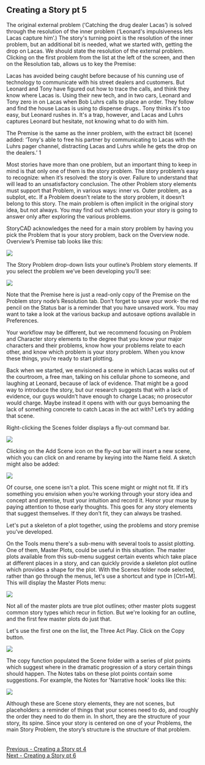 ## Creating a Story pt 5 ##
The original external problem (‘Catching the drug dealer Lacas’) is solved through the resolution of the inner problem (‘Leonard's impulsiveness lets Lacas capture him’.) The story's turning point is the resolution of the inner problem, but an additional bit is needed, what we started with, getting the drop on Lacas. We should state the resolution of the external problem.  Clicking on the first problem from the list at the left of the screen, and then on the Resolution tab, allows us to key the Premise:

Lacas has avoided being caught before because of his cunning use of technology to communicate with his street dealers and customers. But Leonard and Tony have figured out how to trace the calls, and think they know where Lacas is. Using their new tech, and in two cars, Leonard and Tony zero in on Lacas when Bob Luhrs calls to place an order. They follow and find the house Lacas is using to dispense drugs.. Tony thinks it's too easy, but Leonard rushes in. It's a trap, however, and Lacas and Luhrs captures Leonard but hesitate, not knowing what to do with him.

The Premise is the same as the inner problem, with the extract bit (scene) added: ‘Tony's able to free his partner by communicating to Lacas with the Luhrs pager channel, distracting Lacas and Luhrs while he gets the drop on the dealers.’ 
1

Most stories have more than one problem, but an important thing to keep in mind is that only one of them is the story problem. The story problem’s easy to recognize: when it’s resolved: the story is over. Failure to understand that will lead to an unsatisfactory conclusion. The other Problem story elements must support that Problem, in various ways: inner vs. Outer problem, as a subplot, etc. If a Problem doesn’t relate to the story problem, it doesn’t belong to this story. The main problem is often implicit in the original story idea, but not always. You may find out which question your story is going to answer only after exploring the various problems.

StoryCAD acknowledges the need for a main story problem by having you pick the Problem that is your story problem, back on the Overview node. Overview’s Premise tab looks like this:

![](Overview-Empty-Premis-tab.png)

The Story Problem drop-down lists your outline’s Problem story elements. If you select the problem we’ve been developing you’ll see:

![](Danger-Calls-Story-Premise.png)

Note that the Premise here is just a read-only copy of the Premise on the Problem story node’s Resolution tab. Don’t forget to save your work- the red pencil on the Status bar is a reminder that you have unsaved work. You may want to take a look at the various backup and autosave options available in Preferences.

Your workflow may be different, but we recommend focusing on Problem and Character story elements to the degree that you know your major characters and their problems, know how your problems relate to each other, and know which problem is your story problem. When you know these things, you’re ready to start plotting.

Back when we started, we envisioned a scene in which Lacas walks out of the courtroom, a free man, talking on his cellular phone to someone, and laughing at Leonard, because of lack of evidence. That might be a good way to introduce the story, but our research suggests that with a lack of evidence, our guys wouldn’t have enough to charge Lacas; no prosecutor would charge. Maybe instead it opens with with our guys bemoaning the lack of something concrete to catch Lacas in the act with? Let’s try adding that scene.

Right-clicking the Scenes folder displays a fly-out command bar.

![](Danger-Calls-Add-Scene.png)

Clicking on the Add Scene icon on the fly-out bar will insert a new scene, which you can click on and rename by keying into the Name field. A sketch might also be added:

![](Danger-Calls-First-Scene-Sketch.png)


Of course, one scene isn't a plot. This scene might or might not fit. If it’s something you envision when you’re working through your story idea and concept and premise, trust your intuition and record it. Honor your muse by paying attention to those early thoughts. This goes for any story elements that suggest themselves. If they don’t fit, they can always be trashed.

Let's put a skeleton of a plot together, using the problems and story premise you’ve developed.

On the Tools menu there's a sub-menu with several tools to assist plotting.  One of them, Master Plots, could be useful in this situation.  The master plots available from this sub-menu suggest certain events which take place at different places in a story, and can quickly provide a skeleton plot outline which provides a shape for the plot. With the Scenes folder node selected, rather than go through the menus, let's use a shortcut and type in [Ctrl+M].  This will display the Master Plots menu:

![](Danger-Calls-MasterPlots-menu.png)

Not all of the master plots are true plot outlines; other master plots suggest common story types which recur in fiction.  But we're looking for an outline, and the first few master plots do just that.

Let's use the first one on the list, the Three Act Play.  Click on the Copy button. 

![](Danger-Calls-Three-Act-Play.png)


The copy function populated the Scene folder with a series of plot points which suggest where in the dramatic progression of a story certain things should happen.  The Notes tabs on these plot points contain some suggestions.  For example, the Notes for 'Narrative hook' looks like this:

![](Danger-Calls-Narrative-Hook.png)

Although these are Scene story elements, they are not scenes, but placeholders: a reminder of things that your scenes need to do,   and roughly the order they need to do them in. In short, they are the structure of your story, its spine. Since your story is centered on one of your Problems, the main Story Problem, the story’s structure is the structure of that problem.  
 <br/>
 <br/>
[Previous - Creating a Story pt 4](Creating_a_Story_pt_4.md) <br/>
[Next - Creating a Story pt 6](Creating_a_Story_pt_6.md) <br/>
